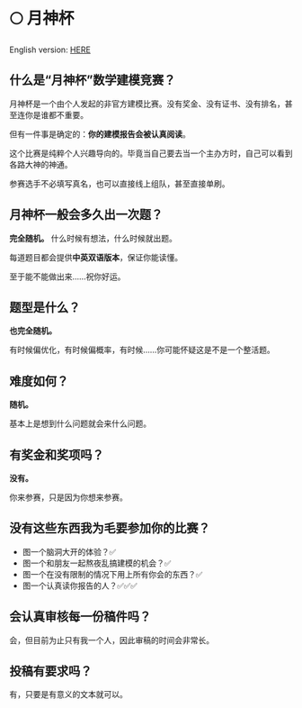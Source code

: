 # 🌕 月神杯
English version: [HERE](README.en.md)

## 什么是“月神杯”数学建模竞赛？
月神杯是一个由个人发起的非官方建模比赛。没有奖金、没有证书、没有排名，甚至连你是谁都不重要。

但有一件事是确定的：**你的建模报告会被认真阅读**。

这个比赛是纯粹个人兴趣导向的。毕竟当自己要去当一个主办方时，自己可以看到各路大神的神通。

参赛选手不必填写真名，也可以直接线上组队，甚至直接单刷。

## 月神杯一般会多久出一次题？
**完全随机。** 什么时候有想法，什么时候就出题。

每道题目都会提供**中英双语版本**，保证你能读懂。

至于能不能做出来……祝你好运。

## 题型是什么？
**也完全随机。** 

有时候偏优化，有时候偏概率，有时候……你可能怀疑这是不是一个整活题。

## 难度如何？
**随机。**

基本上是想到什么问题就会来什么问题。

## 有奖金和奖项吗？
**没有。** 

你来参赛，只是因为你想来参赛。

## 没有这些东西我为毛要参加你的比赛？

- 图一个脑洞大开的体验？✅
- 图一个和朋友一起熬夜乱搞建模的机会？✅
- 图一个在没有限制的情况下用上所有你会的东西？✅
- 图一个认真读你报告的人？✅✅✅

## 会认真审核每一份稿件吗？
会，但目前为止只有我一个人，因此审稿的时间会非常长。

## 投稿有要求吗？
有，只要是有意义的文本就可以。

